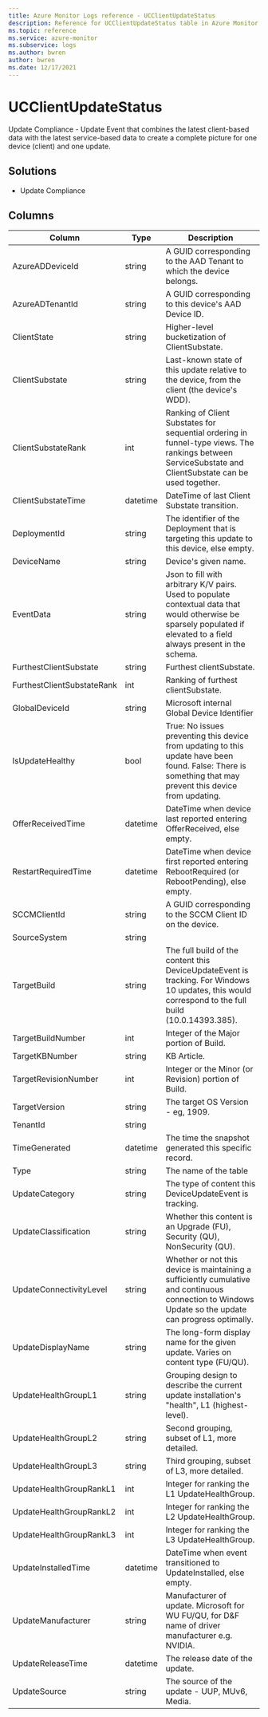 ```yaml
---
title: Azure Monitor Logs reference - UCClientUpdateStatus
description: Reference for UCClientUpdateStatus table in Azure Monitor Logs.
ms.topic: reference
ms.service: azure-monitor
ms.subservice: logs
ms.author: bwren
author: bwren
ms.date: 12/17/2021
---
```


# UCClientUpdateStatus

 Update Compliance - Update Event that combines the latest client-based data with the latest service-based data to create a complete picture for one device (client) and one update.

## Solutions

- Update Compliance




## Columns

| Column | Type | Description |
| --- | --- | --- |
| AzureADDeviceId | string | A GUID corresponding to the AAD Tenant to which the device belongs. |
| AzureADTenantId | string | A GUID corresponding to this device's AAD Device ID. |
| ClientState | string | Higher-level bucketization of ClientSubstate. |
| ClientSubstate | string | Last-known state of this update relative to the device, from the client (the device's WDD). |
| ClientSubstateRank | int | Ranking of Client Substates for sequential ordering in funnel-type views. The rankings between ServiceSubstate and ClientSubstate can be used together. |
| ClientSubstateTime | datetime | DateTime of last Client Substate transition. |
| DeploymentId | string | The identifier of the Deployment that is targeting this update to this device, else empty. |
| DeviceName | string | Device's given name. |
| EventData | string | Json to fill with arbitrary K/V pairs. Used to populate contextual data that would otherwise be sparsely populated if elevated to a field always present in the schema.  |
| FurthestClientSubstate | string | Furthest clientSubstate. |
| FurthestClientSubstateRank | int | Ranking of furthest clientSubstate. |
| GlobalDeviceId | string | Microsoft internal Global Device Identifier |
| IsUpdateHealthy | bool | True: No issues preventing this device from updating to this update have been found. False: There is something that may prevent this device from updating. |
| OfferReceivedTime | datetime | DateTime when device last reported entering OfferReceived, else empty. |
| RestartRequiredTime | datetime | DateTime when device first reported entering RebootRequired (or RebootPending), else empty. |
| SCCMClientId | string | A GUID corresponding to the SCCM Client ID on the device. |
| SourceSystem | string |  |
| TargetBuild | string | The full build of the content this DeviceUpdateEvent is tracking. For Windows 10 updates, this would correspond to the full build (10.0.14393.385). |
| TargetBuildNumber | int | Integer of the Major portion of Build. |
| TargetKBNumber | string | KB Article. |
| TargetRevisionNumber | int | Integer or the Minor (or Revision) portion of Build. |
| TargetVersion | string | The target OS Version - eg, 1909. |
| TenantId | string |  |
| TimeGenerated | datetime | The time the snapshot generated this specific record. |
| Type | string | The name of the table |
| UpdateCategory | string | The type of content this DeviceUpdateEvent is tracking. |
| UpdateClassification | string | Whether this content is an Upgrade (FU), Security (QU), NonSecurity (QU). |
| UpdateConnectivityLevel | string | Whether or not this device is maintaining a sufficiently cumulative and continuous connection to Windows Update so the update can progress optimally.  |
| UpdateDisplayName | string | The long-form display name for the given update. Varies on content type (FU/QU). |
| UpdateHealthGroupL1 | string | Grouping design to describe the current update installation's "health", L1 (highest-level). |
| UpdateHealthGroupL2 | string | Second grouping, subset of L1, more detailed. |
| UpdateHealthGroupL3 | string | Third grouping, subset of L3, more detailed. |
| UpdateHealthGroupRankL1 | int | Integer for ranking the L1 UpdateHealthGroup. |
| UpdateHealthGroupRankL2 | int | Integer for ranking the L2 UpdateHealthGroup. |
| UpdateHealthGroupRankL3 | int | Integer for ranking the L3 UpdateHealthGroup. |
| UpdateInstalledTime | datetime | DateTime when event transitioned to UpdateInstalled, else empty. |
| UpdateManufacturer | string | Manufacturer of update. Microsoft for WU FU/QU, for D&F name of driver manufacturer e.g. NVIDIA. |
| UpdateReleaseTime | datetime | The release date of the update. |
| UpdateSource | string | The source of the update - UUP, MUv6, Media. |

